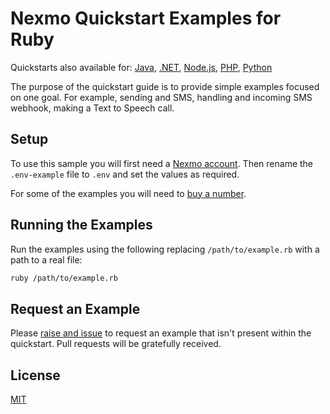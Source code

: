 # Nexmo Quickstart Examples for Ruby

Quickstarts also available for: [Java](https://github.com/nexmo-community/nexmo-java-quickstart), [.NET](https://github.com/nexmo-community/nexmo-dotnet-quickstart), [Node.js](https://github.com/nexmo-community/nexmo-node-quickstart), [PHP](https://github.com/nexmo-community/nexmo-php-quickstart), [Python](https://github.com/nexmo-community/nexmo-python-quickstart) 

The purpose of the quickstart guide is to provide simple examples focused
on one goal. For example, sending and SMS, handling and incoming SMS webhook,
making a Text to Speech call.

## Setup

To use this sample you will first need a [Nexmo account][sign-up]. Then rename
the `.env-example` file to `.env` and set the values as required.

For some of the examples you will need to [buy a number][buy-number].

## Running the Examples

Run the examples using the following replacing `/path/to/example.rb` with a path
to a real file:

```sh
ruby /path/to/example.rb
```

## Request an Example

Please [raise and issue](https://github.com/nexmo-community/nexmo-node-quickstart/issues) to request an example that isn't present within
the quickstart. Pull requests will be gratefully received.

## License

[MIT](LICENSE)

[sign-up]: https://dashboard.nexmo.com/sign-up
[buy-number]: https://dashboard.nexmo.com/buy-numbers
